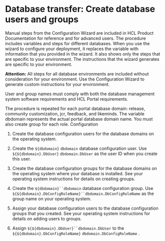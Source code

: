 # Database transfer: Create database users and groups

Manual steps from the Configuration Wizard are included in HCL Product Documentation for reference and for advanced users. The procedure includes variables and steps for different databases. When you use the wizard to configure your deployment, it replaces the variable with information that you provided in the wizard. It also shows only the steps that are specific to your environment. The instructions that the wizard generates are specific to your environment.

**Attention:** All steps for all database environments are included without consideration for your environment. Use the Configuration Wizard to generate custom instructions for your environment.

User and group names must comply with both the database management system software requirements and HCL Portal requirements.

The procedure is repeated for each portal database domain: release, community customization, jcr, feedback, and likeminds. The variable dbdomain represents the actual portal database domain name. You must also create group for each role. Configuration

1.  Create the database configuration users for the database domains on the operating system.

2.  Create the `${dbdomain}` `dbdomain` database configuration user. Use `${${dbdomain}.DbUser}` `dbdomain.DbUser` as the user ID when you create this user.

3.  Create the database configuration groups for the database domains on the operating system where your database is installed. See your operating system instructions for details on creating groups.

4.  Create the `${dbdomain}``dbdomain` database configuration group. Use `${${dbdomain}.DbConfigRoleName}``dbdomain.DbConfigRoleName` as the group name on your operating system.

5.  Assign your database configuration users to the database configuration groups that you created. See your operating system instructions for details on adding users to groups.

6.  Assign `${${dbdomain}.DbUser}``dbdomain.DbUser` to the `${${dbdomain}.DbConfigRoleName}` `dbdomain.DbConfigRoleName` .



